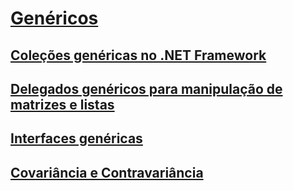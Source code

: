 # [Genéricos](index.md)
## [Coleções genéricas no .NET Framework](collections.md)
## [Delegados genéricos para manipulação de matrizes e listas](delegates-for-manipulating-arrays-and-lists.md)
## [Interfaces genéricas](interfaces.md)
## [Covariância e Contravariância](covariance-and-contravariance.md)
